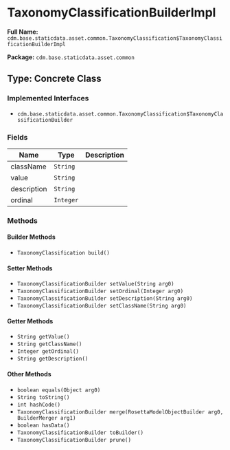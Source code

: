 # TaxonomyClassificationBuilderImpl

**Full Name:** `cdm.base.staticdata.asset.common.TaxonomyClassification$TaxonomyClassificationBuilderImpl`

**Package:** `cdm.base.staticdata.asset.common`

## Type: Concrete Class

### Implemented Interfaces

- `cdm.base.staticdata.asset.common.TaxonomyClassification$TaxonomyClassificationBuilder`

### Fields

| Name | Type | Description |
|------|------|-------------|
| className | `String` |  |
| value | `String` |  |
| description | `String` |  |
| ordinal | `Integer` |  |

### Methods

#### Builder Methods

- `TaxonomyClassification build()`

#### Setter Methods

- `TaxonomyClassificationBuilder setValue(String arg0)`
- `TaxonomyClassificationBuilder setOrdinal(Integer arg0)`
- `TaxonomyClassificationBuilder setDescription(String arg0)`
- `TaxonomyClassificationBuilder setClassName(String arg0)`

#### Getter Methods

- `String getValue()`
- `String getClassName()`
- `Integer getOrdinal()`
- `String getDescription()`

#### Other Methods

- `boolean equals(Object arg0)`
- `String toString()`
- `int hashCode()`
- `TaxonomyClassificationBuilder merge(RosettaModelObjectBuilder arg0, BuilderMerger arg1)`
- `boolean hasData()`
- `TaxonomyClassificationBuilder toBuilder()`
- `TaxonomyClassificationBuilder prune()`

